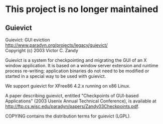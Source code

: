 # This project is no longer maintained

## Guievict

Guievict:  GUI eviction  
http://www.paradyn.org/projects/legacy/guievict/  
Copyright (c) 2003 Victor C. Zandy  

Guievict is a system for checkpointing and migrating the GUI of an
X window application.  It is based on a window server extension and
runtime process re-writing; application binaries do not need to be
modified or started in a special way to be used with guievict.

We support guievict for XFree86 4.2.x running on x86 Linux.

A paper describing guievict, entitled "Checkpoints of GUI-based
Applications" (2003 Usenix Annual Technical Conference), is
available at http://ftp.cs.wisc.edu/paradyn/papers/Zandy03Checkpoints.pdf.

COPYING contains the distribution terms for guievict (LGPL).
